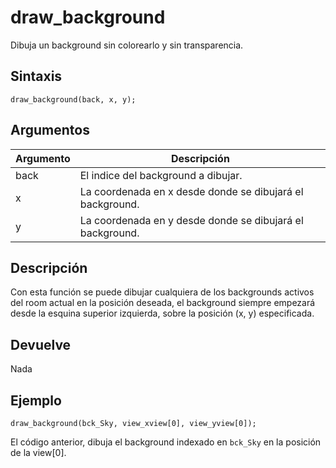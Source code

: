 # draw_background

Dibuja un background sin colorearlo y sin transparencia.

## Sintaxis

  
```gml  
draw_background(back, x, y);  
```  

## Argumentos

Argumento|Descripción|  
---|---|  
back|El indice del background a dibujar.|  
x|La coordenada en x desde donde se dibujará el background.|  
y|La coordenada en y desde donde se dibujará el background.|  

## Descripción

Con esta función se puede dibujar cualquiera de los backgrounds activos del room actual en la posición deseada, el background siempre empezará desde la esquina superior izquierda, sobre la posición (x, y) especificada.

## Devuelve

Nada

## Ejemplo

  
```gml  
draw_background(bck_Sky, view_xview[0], view_yview[0]);  
```  
El código anterior, dibuja el background indexado en `bck_Sky` en la posición de la view[0].